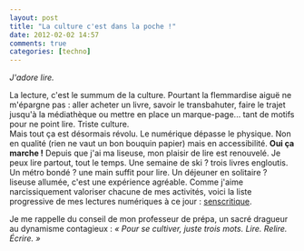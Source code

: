 ```yaml
---
layout: post
title: "La culture c'est dans la poche !"
date: 2012-02-02 14:57
comments: true
categories: [techno]
---
```

_J'adore lire._  
  
La lecture, c'est le summum de la culture. Pourtant la flemmardise aiguë ne m'épargne pas : aller acheter un livre, savoir le transbahuter, faire le trajet jusqu'à la médiathèque ou mettre en place un marque-page... tant de motifs pour ne point lire. Triste culture.  
Mais tout ça est désormais révolu. Le numérique dépasse le physique. Non en qualité (rien ne vaut un bon bouquin papier) mais en accessibilité. __Oui ça marche !__ Depuis que j'ai ma liseuse, mon plaisir de lire est renouvelé. Je peux lire partout, tout le temps. Une semaine de ski ? trois livres engloutis. Un métro bondé ? une main suffit pour lire. Un déjeuner en solitaire ? liseuse allumée, c'est une expérience agréable. Comme j'aime narcissiquement valoriser chacune de mes activités, voici la liste progressive de mes lectures numériques à ce jour : [senscritique](http://www.senscritique.com/zenigata/liste/66300/madame-collet-monte-decouvre-les-joies-de-la-lecture-numerique/).
  
  
Je me rappelle du conseil de mon professeur de prépa, un sacré dragueur au dynamisme contagieux : _« Pour se cultiver, juste trois mots. Lire. Relire. Écrire. »_
